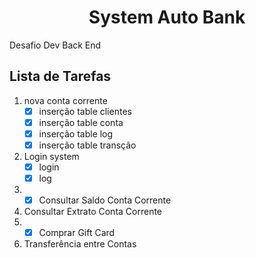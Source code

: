 <h1 align="center"> System Auto Bank </h1>
<p align="justify"> Desafio Dev Back End  </p>


## Lista de Tarefas
1. nova conta corrente 
    - [x] inserção table clientes
    - [x] inserção table conta
    - [x] inserção table log
    - [x] inserção table transção
2. Login system
    - [x] login
    - [x] log
3. - [x] Consultar Saldo Conta Corrente
    
4. Consultar Extrato Conta Corrente
5. - [x] Comprar Gift Card
6. Transferência entre Contas
 
    



 

